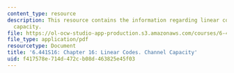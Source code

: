 ```yaml
---
content_type: resource
description: This resource contains the information regarding linear codes. Channel
  capacity.
file: https://ol-ocw-studio-app-production.s3.amazonaws.com/courses/6-441-information-theory-spring-2016/f417578e714d472cb08d463825e45f03_MIT6_441S16_chapter_16.pdf
file_type: application/pdf
resourcetype: Document
title: '6.441S16: Chapter 16: Linear Codes. Channel Capacity'
uid: f417578e-714d-472c-b08d-463825e45f03
---
```

